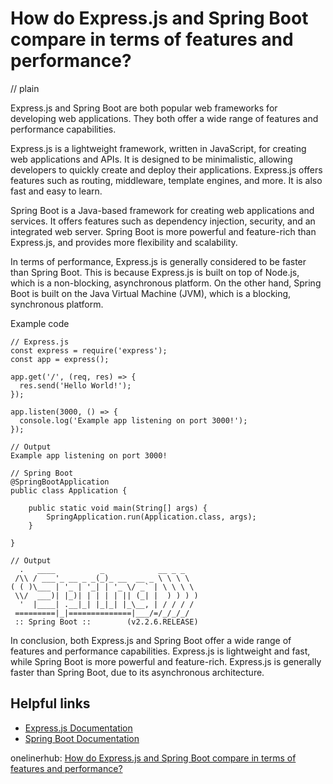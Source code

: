 # How do Express.js and Spring Boot compare in terms of features and performance?
// plain

Express.js and Spring Boot are both popular web frameworks for developing web applications. They both offer a wide range of features and performance capabilities.

Express.js is a lightweight framework, written in JavaScript, for creating web applications and APIs. It is designed to be minimalistic, allowing developers to quickly create and deploy their applications. Express.js offers features such as routing, middleware, template engines, and more. It is also fast and easy to learn.

Spring Boot is a Java-based framework for creating web applications and services. It offers features such as dependency injection, security, and an integrated web server. Spring Boot is more powerful and feature-rich than Express.js, and provides more flexibility and scalability.

In terms of performance, Express.js is generally considered to be faster than Spring Boot. This is because Express.js is built on top of Node.js, which is a non-blocking, asynchronous platform. On the other hand, Spring Boot is built on the Java Virtual Machine (JVM), which is a blocking, synchronous platform.

Example code

```
// Express.js
const express = require('express');
const app = express();

app.get('/', (req, res) => {
  res.send('Hello World!');
});

app.listen(3000, () => {
  console.log('Example app listening on port 3000!');
});

// Output
Example app listening on port 3000!
```

```
// Spring Boot
@SpringBootApplication
public class Application {

    public static void main(String[] args) {
        SpringApplication.run(Application.class, args);
    }

}

// Output
  .   ____          _            __ _ _
 /\\ / ___'_ __ _ _(_)_ __  __ _ \ \ \ \
( ( )\___ | '_ | '_| | '_ \/ _` | \ \ \ \
 \\/  ___)| |_)| | | | | || (_| |  ) ) ) )
  '  |____| .__|_| |_|_| |_\__, | / / / /
 =========|_|==============|___/=/_/_/_/
 :: Spring Boot ::        (v2.2.6.RELEASE)
```

In conclusion, both Express.js and Spring Boot offer a wide range of features and performance capabilities. Express.js is lightweight and fast, while Spring Boot is more powerful and feature-rich. Express.js is generally faster than Spring Boot, due to its asynchronous architecture.

## Helpful links

- [Express.js Documentation](https://expressjs.com/en/api.html)
- [Spring Boot Documentation](https://docs.spring.io/spring-boot/docs/current/reference/htmlsingle/)

onelinerhub: [How do Express.js and Spring Boot compare in terms of features and performance?](https://onelinerhub.com/expressjs/how-do-express-js-and-spring-boot-compare-in-terms-of-features-and-performance)